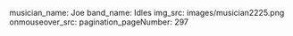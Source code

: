 musician_name: Joe
band_name: Idles
img_src: images/musician2225.png
onmouseover_src: 
pagination_pageNumber: 297